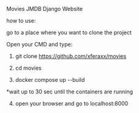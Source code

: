 Movies JMDB Django Website

how to use:

go to a place where you want to clone the project 

Open your CMD
and type:

1) git clone https://github.com/xferaxx/movies

2) cd movies

3) docker compose up --build

  *wait up to 30 sec until the containers are running

4) open your browser and go to localhost:8000


